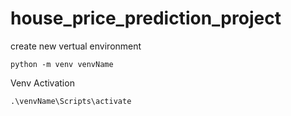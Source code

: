 # house_price_prediction_project

create new vertual environment
```
python -m venv venvName 
```
Venv Activation
```
.\venvName\Scripts\activate
```
